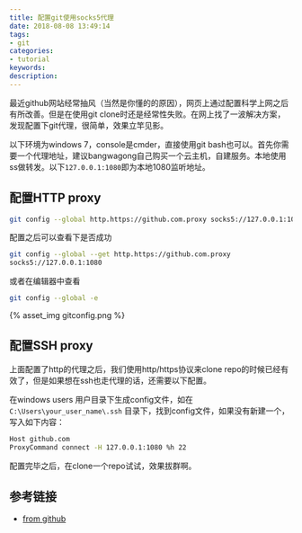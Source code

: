 ```yaml
---
title: 配置git使用socks5代理
date: 2018-08-08 13:49:14
tags:
- git
categories:
- tutorial
keywords:
description:
---
```




最近github网站经常抽风（当然是你懂的的原因），网页上通过配置科学上网之后有所改善。但是在使用git clone时还是经常性失败。在网上找了一波解决方案，发现配置下git代理，很简单，效果立竿见影。



<!--more-->

以下环境为windows 7，console是cmder，直接使用git bash也可以。首先你需要一个代理地址，建议bangwagong自己购买一个云主机，自建服务。本地使用ss做转发。以下`127.0.0.1:1080`即为本地1080监听地址。



## 配置HTTP proxy

```bash
git config --global http.https://github.com.proxy socks5://127.0.0.1:1080
```

配置之后可以查看下是否成功

```bash
git config --global --get http.https://github.com.proxy
socks5://127.0.0.1:1080
```

或者在编辑器中查看

```bash
git config --global -e
```

{% asset_img gitconfig.png %}



## 配置SSH proxy

上面配置了http的代理之后，我们使用http/https协议来clone repo的时候已经有效了，但是如果想在ssh也走代理的话，还需要以下配置。

在windows users 用户目录下生成config文件，如在`C:\Users\your_user_name\.ssh` 目录下，找到config文件，如果没有新建一个，写入如下内容：

```bash
Host github.com
ProxyCommand connect -H 127.0.0.1:1080 %h 22
```



配置完毕之后，在clone一个repo试试，效果拔群啊。



## 参考链接

- [from github](https://gist.github.com/laispace/666dd7b27e9116faece6)